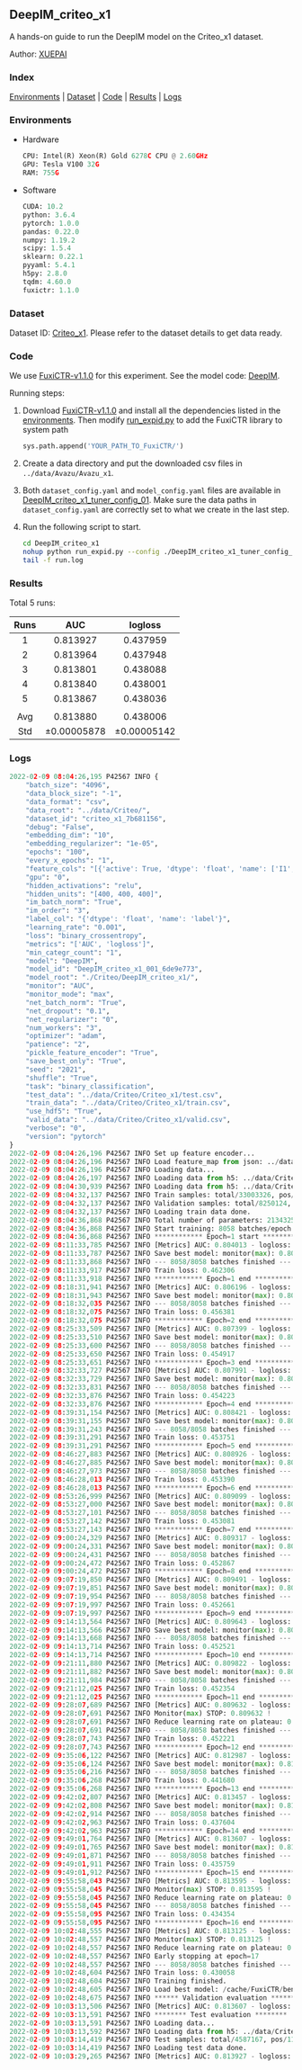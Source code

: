 ## DeepIM_criteo_x1

A hands-on guide to run the DeepIM model on the Criteo_x1 dataset.

Author: [XUEPAI](https://github.com/xue-pai)

### Index
[Environments](#Environments) | [Dataset](#Dataset) | [Code](#Code) | [Results](#Results) | [Logs](#Logs)

### Environments
+ Hardware

  ```python
  CPU: Intel(R) Xeon(R) Gold 6278C CPU @ 2.60GHz
  GPU: Tesla V100 32G
  RAM: 755G

  ```

+ Software

  ```python
  CUDA: 10.2
  python: 3.6.4
  pytorch: 1.0.0
  pandas: 0.22.0
  numpy: 1.19.2
  scipy: 1.5.4
  sklearn: 0.22.1
  pyyaml: 5.4.1
  h5py: 2.8.0
  tqdm: 4.60.0
  fuxictr: 1.1.0

  ```

### Dataset
Dataset ID: [Criteo_x1](https://github.com/openbenchmark/BARS/blob/master/ctr_prediction/datasets/Criteo/README.md#Criteo_x1). Please refer to the dataset details to get data ready.

### Code

We use [FuxiCTR-v1.1.0](https://github.com/xue-pai/FuxiCTR/tree/v1.1.0) for this experiment. See the model code: [DeepIM](https://github.com/xue-pai/FuxiCTR/blob/v1.1.0/fuxictr/pytorch/models/DeepIM.py).

Running steps:

1. Download [FuxiCTR-v1.1.0](https://github.com/xue-pai/FuxiCTR/archive/refs/tags/v1.1.0.zip) and install all the dependencies listed in the [environments](#environments). Then modify [run_expid.py](./run_expid.py#L5) to add the FuxiCTR library to system path
    
    ```python
    sys.path.append('YOUR_PATH_TO_FuxiCTR/')
    ```

2. Create a data directory and put the downloaded csv files in `../data/Avazu/Avazu_x1`.

3. Both `dataset_config.yaml` and `model_config.yaml` files are available in [DeepIM_criteo_x1_tuner_config_01](./DeepIM_criteo_x1_tuner_config_01). Make sure the data paths in `dataset_config.yaml` are correctly set to what we create in the last step.

4. Run the following script to start.

    ```bash
    cd DeepIM_criteo_x1
    nohup python run_expid.py --config ./DeepIM_criteo_x1_tuner_config_01 --expid DeepIM_criteo_x1_001_6de9e773 --gpu 0 > run.log &
    tail -f run.log
    ```

### Results

Total 5 runs:

| Runs | AUC | logloss  |
|:--------------------:|:--------------------:|:--------------------:|
| 1 | 0.813927 | 0.437959  |
| 2 | 0.813964 | 0.437948  |
| 3 | 0.813801 | 0.438088  |
| 4 | 0.813840 | 0.438001  |
| 5 | 0.813867 | 0.438036  |
| | | | 
| Avg | 0.813880 | 0.438006 |
| Std | &#177;0.00005878 | &#177;0.00005142 |


### Logs
```python
2022-02-09 08:04:26,195 P42567 INFO {
    "batch_size": "4096",
    "data_block_size": "-1",
    "data_format": "csv",
    "data_root": "../data/Criteo/",
    "dataset_id": "criteo_x1_7b681156",
    "debug": "False",
    "embedding_dim": "10",
    "embedding_regularizer": "1e-05",
    "epochs": "100",
    "every_x_epochs": "1",
    "feature_cols": "[{'active': True, 'dtype': 'float', 'name': ['I1', 'I2', 'I3', 'I4', 'I5', 'I6', 'I7', 'I8', 'I9', 'I10', 'I11', 'I12', 'I13'], 'type': 'numeric'}, {'active': True, 'dtype': 'float', 'name': ['C1', 'C2', 'C3', 'C4', 'C5', 'C6', 'C7', 'C8', 'C9', 'C10', 'C11', 'C12', 'C13', 'C14', 'C15', 'C16', 'C17', 'C18', 'C19', 'C20', 'C21', 'C22', 'C23', 'C24', 'C25', 'C26'], 'type': 'categorical'}]",
    "gpu": "0",
    "hidden_activations": "relu",
    "hidden_units": "[400, 400, 400]",
    "im_batch_norm": "True",
    "im_order": "3",
    "label_col": "{'dtype': 'float', 'name': 'label'}",
    "learning_rate": "0.001",
    "loss": "binary_crossentropy",
    "metrics": "['AUC', 'logloss']",
    "min_categr_count": "1",
    "model": "DeepIM",
    "model_id": "DeepIM_criteo_x1_001_6de9e773",
    "model_root": "./Criteo/DeepIM_criteo_x1/",
    "monitor": "AUC",
    "monitor_mode": "max",
    "net_batch_norm": "True",
    "net_dropout": "0.1",
    "net_regularizer": "0",
    "num_workers": "3",
    "optimizer": "adam",
    "patience": "2",
    "pickle_feature_encoder": "True",
    "save_best_only": "True",
    "seed": "2021",
    "shuffle": "True",
    "task": "binary_classification",
    "test_data": "../data/Criteo/Criteo_x1/test.csv",
    "train_data": "../data/Criteo/Criteo_x1/train.csv",
    "use_hdf5": "True",
    "valid_data": "../data/Criteo/Criteo_x1/valid.csv",
    "verbose": "0",
    "version": "pytorch"
}
2022-02-09 08:04:26,196 P42567 INFO Set up feature encoder...
2022-02-09 08:04:26,196 P42567 INFO Load feature_map from json: ../data/Criteo/criteo_x1_7b681156/feature_map.json
2022-02-09 08:04:26,196 P42567 INFO Loading data...
2022-02-09 08:04:26,197 P42567 INFO Loading data from h5: ../data/Criteo/criteo_x1_7b681156/train.h5
2022-02-09 08:04:30,939 P42567 INFO Loading data from h5: ../data/Criteo/criteo_x1_7b681156/valid.h5
2022-02-09 08:04:32,137 P42567 INFO Train samples: total/33003326, pos/8456369, neg/24546957, ratio/25.62%, blocks/1
2022-02-09 08:04:32,137 P42567 INFO Validation samples: total/8250124, pos/2114300, neg/6135824, ratio/25.63%, blocks/1
2022-02-09 08:04:32,137 P42567 INFO Loading train data done.
2022-02-09 08:04:36,868 P42567 INFO Total number of parameters: 21343252.
2022-02-09 08:04:36,868 P42567 INFO Start training: 8058 batches/epoch
2022-02-09 08:04:36,868 P42567 INFO ************ Epoch=1 start ************
2022-02-09 08:11:33,785 P42567 INFO [Metrics] AUC: 0.804013 - logloss: 0.447266
2022-02-09 08:11:33,787 P42567 INFO Save best model: monitor(max): 0.804013
2022-02-09 08:11:33,868 P42567 INFO --- 8058/8058 batches finished ---
2022-02-09 08:11:33,917 P42567 INFO Train loss: 0.462306
2022-02-09 08:11:33,918 P42567 INFO ************ Epoch=1 end ************
2022-02-09 08:18:31,941 P42567 INFO [Metrics] AUC: 0.806196 - logloss: 0.445214
2022-02-09 08:18:31,943 P42567 INFO Save best model: monitor(max): 0.806196
2022-02-09 08:18:32,035 P42567 INFO --- 8058/8058 batches finished ---
2022-02-09 08:18:32,075 P42567 INFO Train loss: 0.456381
2022-02-09 08:18:32,075 P42567 INFO ************ Epoch=2 end ************
2022-02-09 08:25:33,509 P42567 INFO [Metrics] AUC: 0.807399 - logloss: 0.444086
2022-02-09 08:25:33,510 P42567 INFO Save best model: monitor(max): 0.807399
2022-02-09 08:25:33,600 P42567 INFO --- 8058/8058 batches finished ---
2022-02-09 08:25:33,650 P42567 INFO Train loss: 0.454917
2022-02-09 08:25:33,651 P42567 INFO ************ Epoch=3 end ************
2022-02-09 08:32:33,727 P42567 INFO [Metrics] AUC: 0.807991 - logloss: 0.443497
2022-02-09 08:32:33,729 P42567 INFO Save best model: monitor(max): 0.807991
2022-02-09 08:32:33,831 P42567 INFO --- 8058/8058 batches finished ---
2022-02-09 08:32:33,876 P42567 INFO Train loss: 0.454223
2022-02-09 08:32:33,876 P42567 INFO ************ Epoch=4 end ************
2022-02-09 08:39:31,154 P42567 INFO [Metrics] AUC: 0.808421 - logloss: 0.443139
2022-02-09 08:39:31,155 P42567 INFO Save best model: monitor(max): 0.808421
2022-02-09 08:39:31,243 P42567 INFO --- 8058/8058 batches finished ---
2022-02-09 08:39:31,291 P42567 INFO Train loss: 0.453751
2022-02-09 08:39:31,291 P42567 INFO ************ Epoch=5 end ************
2022-02-09 08:46:27,883 P42567 INFO [Metrics] AUC: 0.808926 - logloss: 0.442683
2022-02-09 08:46:27,885 P42567 INFO Save best model: monitor(max): 0.808926
2022-02-09 08:46:27,973 P42567 INFO --- 8058/8058 batches finished ---
2022-02-09 08:46:28,013 P42567 INFO Train loss: 0.453390
2022-02-09 08:46:28,013 P42567 INFO ************ Epoch=6 end ************
2022-02-09 08:53:26,999 P42567 INFO [Metrics] AUC: 0.809099 - logloss: 0.442545
2022-02-09 08:53:27,000 P42567 INFO Save best model: monitor(max): 0.809099
2022-02-09 08:53:27,101 P42567 INFO --- 8058/8058 batches finished ---
2022-02-09 08:53:27,142 P42567 INFO Train loss: 0.453081
2022-02-09 08:53:27,143 P42567 INFO ************ Epoch=7 end ************
2022-02-09 09:00:24,329 P42567 INFO [Metrics] AUC: 0.809317 - logloss: 0.442312
2022-02-09 09:00:24,331 P42567 INFO Save best model: monitor(max): 0.809317
2022-02-09 09:00:24,431 P42567 INFO --- 8058/8058 batches finished ---
2022-02-09 09:00:24,472 P42567 INFO Train loss: 0.452867
2022-02-09 09:00:24,472 P42567 INFO ************ Epoch=8 end ************
2022-02-09 09:07:19,850 P42567 INFO [Metrics] AUC: 0.809491 - logloss: 0.442103
2022-02-09 09:07:19,851 P42567 INFO Save best model: monitor(max): 0.809491
2022-02-09 09:07:19,954 P42567 INFO --- 8058/8058 batches finished ---
2022-02-09 09:07:19,997 P42567 INFO Train loss: 0.452661
2022-02-09 09:07:19,997 P42567 INFO ************ Epoch=9 end ************
2022-02-09 09:14:13,564 P42567 INFO [Metrics] AUC: 0.809643 - logloss: 0.441985
2022-02-09 09:14:13,566 P42567 INFO Save best model: monitor(max): 0.809643
2022-02-09 09:14:13,668 P42567 INFO --- 8058/8058 batches finished ---
2022-02-09 09:14:13,714 P42567 INFO Train loss: 0.452521
2022-02-09 09:14:13,714 P42567 INFO ************ Epoch=10 end ************
2022-02-09 09:21:11,880 P42567 INFO [Metrics] AUC: 0.809822 - logloss: 0.441964
2022-02-09 09:21:11,882 P42567 INFO Save best model: monitor(max): 0.809822
2022-02-09 09:21:11,984 P42567 INFO --- 8058/8058 batches finished ---
2022-02-09 09:21:12,025 P42567 INFO Train loss: 0.452354
2022-02-09 09:21:12,025 P42567 INFO ************ Epoch=11 end ************
2022-02-09 09:28:07,689 P42567 INFO [Metrics] AUC: 0.809632 - logloss: 0.441955
2022-02-09 09:28:07,691 P42567 INFO Monitor(max) STOP: 0.809632 !
2022-02-09 09:28:07,691 P42567 INFO Reduce learning rate on plateau: 0.000100
2022-02-09 09:28:07,691 P42567 INFO --- 8058/8058 batches finished ---
2022-02-09 09:28:07,743 P42567 INFO Train loss: 0.452221
2022-02-09 09:28:07,743 P42567 INFO ************ Epoch=12 end ************
2022-02-09 09:35:06,122 P42567 INFO [Metrics] AUC: 0.812987 - logloss: 0.439029
2022-02-09 09:35:06,124 P42567 INFO Save best model: monitor(max): 0.812987
2022-02-09 09:35:06,216 P42567 INFO --- 8058/8058 batches finished ---
2022-02-09 09:35:06,268 P42567 INFO Train loss: 0.441680
2022-02-09 09:35:06,268 P42567 INFO ************ Epoch=13 end ************
2022-02-09 09:42:02,807 P42567 INFO [Metrics] AUC: 0.813457 - logloss: 0.438514
2022-02-09 09:42:02,808 P42567 INFO Save best model: monitor(max): 0.813457
2022-02-09 09:42:02,914 P42567 INFO --- 8058/8058 batches finished ---
2022-02-09 09:42:02,963 P42567 INFO Train loss: 0.437604
2022-02-09 09:42:02,963 P42567 INFO ************ Epoch=14 end ************
2022-02-09 09:49:01,764 P42567 INFO [Metrics] AUC: 0.813607 - logloss: 0.438447
2022-02-09 09:49:01,765 P42567 INFO Save best model: monitor(max): 0.813607
2022-02-09 09:49:01,871 P42567 INFO --- 8058/8058 batches finished ---
2022-02-09 09:49:01,911 P42567 INFO Train loss: 0.435759
2022-02-09 09:49:01,912 P42567 INFO ************ Epoch=15 end ************
2022-02-09 09:55:58,043 P42567 INFO [Metrics] AUC: 0.813595 - logloss: 0.438474
2022-02-09 09:55:58,045 P42567 INFO Monitor(max) STOP: 0.813595 !
2022-02-09 09:55:58,045 P42567 INFO Reduce learning rate on plateau: 0.000010
2022-02-09 09:55:58,045 P42567 INFO --- 8058/8058 batches finished ---
2022-02-09 09:55:58,095 P42567 INFO Train loss: 0.434354
2022-02-09 09:55:58,095 P42567 INFO ************ Epoch=16 end ************
2022-02-09 10:02:48,555 P42567 INFO [Metrics] AUC: 0.813125 - logloss: 0.439168
2022-02-09 10:02:48,557 P42567 INFO Monitor(max) STOP: 0.813125 !
2022-02-09 10:02:48,557 P42567 INFO Reduce learning rate on plateau: 0.000001
2022-02-09 10:02:48,557 P42567 INFO Early stopping at epoch=17
2022-02-09 10:02:48,557 P42567 INFO --- 8058/8058 batches finished ---
2022-02-09 10:02:48,604 P42567 INFO Train loss: 0.430058
2022-02-09 10:02:48,604 P42567 INFO Training finished.
2022-02-09 10:02:48,605 P42567 INFO Load best model: /cache/FuxiCTR/benchmarks/Criteo/DeepIM_criteo_x1/criteo_x1_7b681156/DeepIM_criteo_x1_001_6de9e773.model
2022-02-09 10:02:48,675 P42567 INFO ****** Validation evaluation ******
2022-02-09 10:03:13,506 P42567 INFO [Metrics] AUC: 0.813607 - logloss: 0.438447
2022-02-09 10:03:13,591 P42567 INFO ******** Test evaluation ********
2022-02-09 10:03:13,591 P42567 INFO Loading data...
2022-02-09 10:03:13,592 P42567 INFO Loading data from h5: ../data/Criteo/criteo_x1_7b681156/test.h5
2022-02-09 10:03:14,419 P42567 INFO Test samples: total/4587167, pos/1174769, neg/3412398, ratio/25.61%, blocks/1
2022-02-09 10:03:14,419 P42567 INFO Loading test data done.
2022-02-09 10:03:29,265 P42567 INFO [Metrics] AUC: 0.813927 - logloss: 0.437959

```
